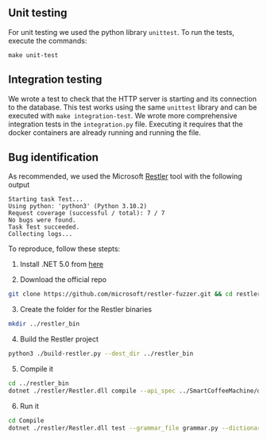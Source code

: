 ## Unit testing
For unit testing we used the python library `unittest`. To run the tests, execute the commands:
```
make unit-test
```

## Integration testing
We wrote a test to check that the HTTP server is starting and its connection to the database. This test works using the same `unittest` library and can be executed with `make integration-test`. We wrote more comprehensive integration tests in the `integration.py` file. Executing it requires that the docker containers are already running and running the file.


## Bug identification

As recommended, we used the Microsoft [Restler](https://github.com/microsoft/restler-fuzzer) tool with the following output

```
Starting task Test...
Using python: 'python3' (Python 3.10.2)
Request coverage (successful / total): 7 / 7
No bugs were found.
Task Test succeeded.
Collecting logs...
```



To reproduce, follow these stepts:

1. Install .NET 5.0 from [here](https://docs.microsoft.com/en-us/dotnet/core/install/linux?WT.mc_id=dotnet-35129-website)

2. Download the official repo
```sh
git clone https://github.com/microsoft/restler-fuzzer.git && cd restler-fuzzer
```

3. Create the folder for the Restler binaries
```sh
mkdir ../restler_bin
```

4. Build the Restler project
```sh
python3 ./build-restler.py --dest_dir ../restler_bin
```

5. Compile it
```sh
cd ../restler_bin
dotnet ./restler/Restler.dll compile --api_spec ../SmartCoffeeMachine/openapi.json
```

6. Run it
```sh
cd Compile
dotnet ./restler/Restler.dll test --grammar_file grammar.py --dictionary_file dict.json --settings engine_settings.json --no_ssl
```
